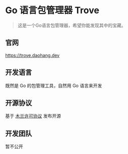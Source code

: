 Go 语言包管理器 Trove
=
> 这是一个Go语言包管理器，希望你能发现其中的宝藏。

## 官网
https://trove.daohang.dev
## 开发语言
既然是 Go 的包管理工具，自然用 Go 语言来开发
## 开源协议
基于 [木兰许可协议](http://license.coscl.org.cn/MulanPSL) 发布开源
## 开发团队
暂不公开